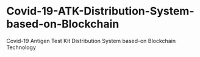 # Covid-19-ATK-Distribution-System-based-on-Blockchain

Covid-19 Antigen Test Kit Distribution System based-on Blockchain Technology
